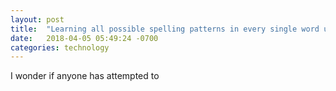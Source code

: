 ```yaml
---
layout: post
title:  "Learning all possible spelling patterns in every single word using Machine learning"
date:   2018-04-05 05:49:24 -0700
categories: technology
---
```


I wonder if anyone has attempted to 
